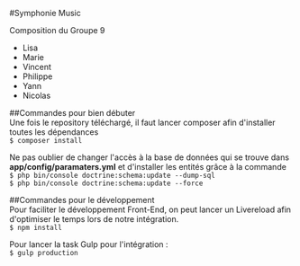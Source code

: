 #Symphonie Music

Composition du Groupe 9
- Lisa
- Marie
- Vincent
- Philippe 
- Yann 
- Nicolas

##Commandes pour bien débuter  
Une fois le repository téléchargé, il faut lancer composer afin d'installer toutes les dépendances  
`$ composer install`

Ne pas oublier de changer l'accès à la base de données qui se trouve dans **app/config/paramaters.yml** et d'installer les entités grâce à la commande   
`$ php bin/console doctrine:schema:update --dump-sql`  
`$ php bin/console doctrine:schema:update --force`

##Commandes pour le développement  
Pour faciliter le développement Front-End, on peut lancer un Livereload afin d'optimiser le temps lors de notre intégration.     
`$ npm install`

Pour lancer la task Gulp pour l'intégration :  
`$ gulp production`
